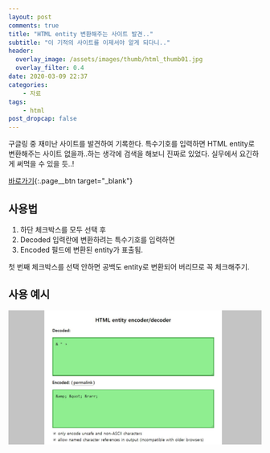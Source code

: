 ```yaml
---
layout: post
comments: true
title: "HTML entity 변환해주는 사이트 발견.."
subtitle: "이 기적의 사이트를 이제서야 알게 되다니.."
header:
  overlay_image: /assets/images/thumb/html_thumb01.jpg
  overlay_filter: 0.4
date: 2020-03-09 22:37
categories:
    - 자료
tags:
    - html
post_dropcap: false
---
```


구글링 중 재미난 사이트를 발견하여 기록한다. 특수기호를 입력하면 HTML entity로 변환해주는 사이트 없을까..하는 생각에 검색을 해보니 진짜로 있었다. 실무에서 요긴하게 써먹을 수 있을 듯..!

[바로가기](https://mothereff.in/html-entities){:.page__btn target="_blank"}

## 사용법

1. 하단 체크박스를 모두 선택 후
2. Decoded 입력란에 변환하려는 특수기호를 입력하면
3. Encoded 필드에 변환된 entity가 표출됨.

첫 번째 체크박스를 선택 안하면 공백도 entity로 변환되어 버리므로 꼭 체크해주기.

## 사용 예시

![사용 예시](/assets/images/post/entity-converter_img01.jpg)